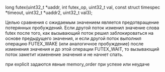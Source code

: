 long futex(uint32_t *uaddr, int futex_op, uint32_t val, const struct timespec *timeout, uint32_t *uaddr2, uint32_t val3);

Целью сравнения с ожидаемым значением является предотвращение потерянных пробуждений. 
Если другой поток изменил значение слова futex после того, 
как вызывающий поток решил заблокироваться на основе предыдущего значения, 
и если другой поток выполнил операцию FUTEX_WAKE (или аналогичное пробуждение) 
после изменения значения и до этой операции FUTEX_WAIT, 
то вызывающий поток заметит изменение значения и не начнет спать.

при explicit задаются явные memory_order при успехе или неудаче